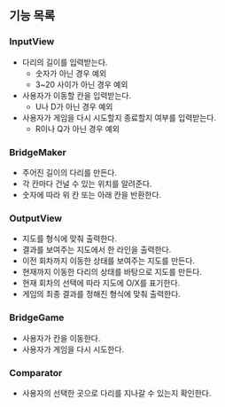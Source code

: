 ## 기능 목록
### InputView
- 다리의 길이를 입력받는다.
  - 숫자가 아닌 경우 예외
  - 3~20 사이가 아닌 경우 예외
- 사용자가 이동할 칸을 입력받는다.
  - U나 D가 아닌 경우 예외
- 사용자가 게임을 다시 시도할지 종료할지 여부를 입력받는다.
  - R이나 Q가 아닌 경우 예외

### BridgeMaker
- 주어진 길이의 다리를 만든다.
- 각 칸마다 건널 수 있는 위치를 알려준다.
- 숫자에 따라 위 칸 또는 아래 칸을 반환한다.

### OutputView
- 지도를 형식에 맞춰 출력한다.
- 결과를 보여주는 지도에서 한 라인을 출력한다.
- 이전 회차까지 이동한 상태를 보여주는 지도를 만든다.
- 현재까지 이동한 다리의 상태를 바탕으로 지도를 만든다.
- 현재 회차의 선택에 따라 지도에 O/X를 표기한다.
- 게임의 최종 결과를 정해진 형식에 맞춰 출력한다.

### BridgeGame
- 사용자가 칸을 이동한다.
- 사용자가 게임을 다시 시도한다.

### Comparator
- 사용자의 선택한 곳으로 다리를 지나갈 수 있는지 확인한다.